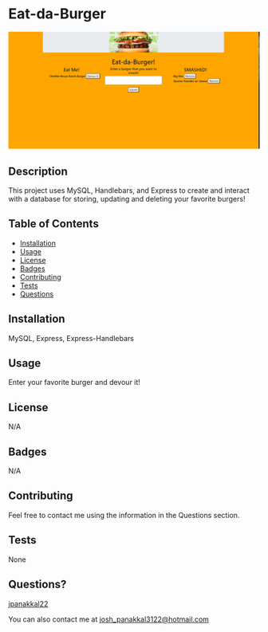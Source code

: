 # Eat-da-Burger

![Eat-da-Burger](./public/assets/img/imageA.png)

## Description
This project uses MySQL, Handlebars, and Express to create and interact with a database for storing, updating and deleting your favorite burgers!

## Table of Contents

* [Installation](#installation)
* [Usage](#usage)
* [License](#license)
* [Badges](#badges)
* [Contributing](#contributing)
* [Tests](#tests)
* [Questions](#questions)

## Installation
MySQL, Express, Express-Handlebars

## Usage
Enter your favorite burger and devour it!

## License
N/A
## Badges
N/A

## Contributing 
Feel free to contact me using the information in the Questions section.

## Tests
None

## Questions?
[jpanakkal22](https://github.com/jpanakkal22)

You can also contact me at josh_panakkal3122@hotmail.com


